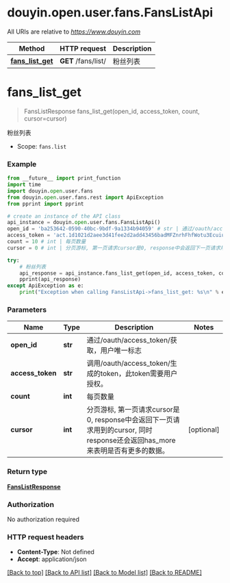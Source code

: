 # douyin.open.user.fans.FansListApi

All URIs are relative to *https://www.douyin.com*

Method | HTTP request | Description
------------- | ------------- | -------------
[**fans_list_get**](FansListApi.md#fans_list_get) | **GET** /fans/list/ | 粉丝列表

# **fans_list_get**
> FansListResponse fans_list_get(open_id, access_token, count, cursor=cursor)

粉丝列表

* Scope: `fans.list` 

### Example
```python
from __future__ import print_function
import time
import douyin.open.user.fans
from douyin.open.user.fans.rest import ApiException
from pprint import pprint

# create an instance of the API class
api_instance = douyin.open.user.fans.FansListApi()
open_id = 'ba253642-0590-40bc-9bdf-9a1334b94059' # str | 通过/oauth/access_token/获取，用户唯一标志
access_token = 'act.1d1021d2aee3d41fee2d2add43456badMFZnrhFhfWotu3Ecuiuka27L56lr' # str | 调用/oauth/access_token/生成的token，此token需要用户授权。
count = 10 # int | 每页数量
cursor = 0 # int | 分页游标, 第一页请求cursor是0, response中会返回下一页请求用到的cursor, 同时response还会返回has_more来表明是否有更多的数据。 (optional)

try:
    # 粉丝列表
    api_response = api_instance.fans_list_get(open_id, access_token, count, cursor=cursor)
    pprint(api_response)
except ApiException as e:
    print("Exception when calling FansListApi->fans_list_get: %s\n" % e)
```

### Parameters

Name | Type | Description  | Notes
------------- | ------------- | ------------- | -------------
 **open_id** | **str**| 通过/oauth/access_token/获取，用户唯一标志 | 
 **access_token** | **str**| 调用/oauth/access_token/生成的token，此token需要用户授权。 | 
 **count** | **int**| 每页数量 | 
 **cursor** | **int**| 分页游标, 第一页请求cursor是0, response中会返回下一页请求用到的cursor, 同时response还会返回has_more来表明是否有更多的数据。 | [optional] 

### Return type

[**FansListResponse**](FansListResponse.md)

### Authorization

No authorization required

### HTTP request headers

 - **Content-Type**: Not defined
 - **Accept**: application/json

[[Back to top]](#) [[Back to API list]](../README.md#documentation-for-api-endpoints) [[Back to Model list]](../README.md#documentation-for-models) [[Back to README]](../README.md)


